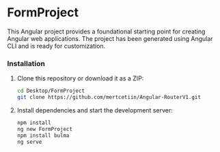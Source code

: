 # FormProject

This Angular project provides a foundational starting point for creating Angular web applications. The project has been generated using Angular CLI and is ready for customization.

### Installation

1. Clone this repository or download it as a ZIP:

   ```bash
   cd Desktop/FormProject
   git clone https://github.com/mertcetiin/Angular-RouterV1.git

2. Install dependencies and start the development server:

   ```bash
   npm install
   ng new FormProject
   npm install bulma
   ng serve
